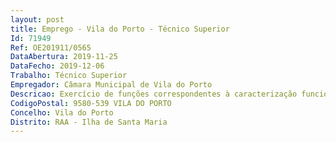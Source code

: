 ```yaml
--- 
layout: post
title: Emprego - Vila do Porto - Técnico Superior
Id: 71949
Ref: OE201911/0565
DataAbertura: 2019-11-25
DataFecho: 2019-12-06
Trabalho: Técnico Superior
Empregador: Câmara Municipal de Vila do Porto
Descricao: Exercício de funções correspondentes à caracterização funcional da categoria de Técnico Superior da carreira geral de Técnico Superior, grau de complexidade funcional 3, constante do Anexo a que se refere o nº 2 do artigo 88º da LTFP, e no âmbito das competências consagradas e conferidas a este município através da Divisão Administrativa e Financeira Secção de Contabilidade integrante da estrutura e organização do Município de Vila do Porto a que se reporta o Despacho nº 473 2011, publicado no DR, 2ª série nº5 de 7 de janeiro de 2011.
CodigoPostal: 9580-539 VILA DO PORTO
Concelho: Vila do Porto
Distrito: RAA - Ilha de Santa Maria
--- 
```

